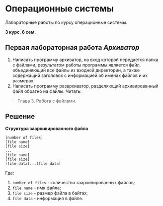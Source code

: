 # Операционные системы
Лабораторные работы по курсу операционные системы.

**3 курс. 6 сем.**

## Первая лабораторная работа *Архиватор*
1. Написать программу архиватор, на вход которой передается папка с файлами, результатом работы программы является файл, объединяющий все файлы из входной директории, а также содержащий заголовок с информацией об именах файлов и их размерах.
2. Написать программу разархиватор, разделяющий архивированный файл обратно на файлы.
Читать: 
>Глава 3. Работа с файлами.

## Решение

**Структура заархивированного файла**
```
[number of files]
[file name]
[file size]
...
[file name]
[file size]
[file data]...[file data]
```
Где:
1. `number of files` - количество заархивированных файлов;
2. `file name` - имя файла;
3. `file size` - размер файла в байтах;
4. `file data` - информация в файле.
